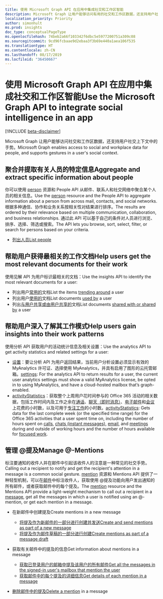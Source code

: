 ```yaml
---
title: 使用 Microsoft Graph API 在应用中集成社交和工作区智能
description: Microsoft Graph 让用户能够访问有用的社交和工作区数据，还支持用户社交上下文中的社交手势。
localization_priority: Priority
author: simonhult
ms.prod: insights
doc_type: conceptualPageType
ms.openlocfilehash: 74beb2a66f103342f6dbc5e5977200751a309c08
ms.sourcegitcommit: 9cd96fcbaae9d2ebaa3f3b69e440a1aea106f535
ms.translationtype: HT
ms.contentlocale: zh-CN
ms.lasthandoff: 08/17/2019
ms.locfileid: "36450667"
---
```

# <a name="use-the-microsoft-graph-api-to-integrate-social-and-workplace-intelligence-in-an-app"></a><span data-ttu-id="81f38-103">使用 Microsoft Graph API 在应用中集成社交和工作区智能</span><span class="sxs-lookup"><span data-stu-id="81f38-103">Use the Microsoft Graph API to integrate social intelligence in an app</span></span>

[!INCLUDE [beta-disclaimer](../../includes/beta-disclaimer.md)]

<span data-ttu-id="81f38-104">Microsoft Graph 让用户能够访问社交和工作区数据，还支持用户社交上下文中的手势。</span><span class="sxs-lookup"><span data-stu-id="81f38-104">Microsoft Graph enables access to social and workplace data for people, and supports gestures in a user's social context.</span></span>

## <a name="aggregate-and-extract-specific-information-about-people"></a><span data-ttu-id="81f38-105">聚合并提取有关人员的特定信息</span><span class="sxs-lookup"><span data-stu-id="81f38-105">Aggregate and extract specific information about people</span></span>

<span data-ttu-id="81f38-106">你可以使用 [person](../resources/person.md) 资源和 People API 从邮件、联系人和社交网络中聚合某个人员的相关信息。</span><span class="sxs-lookup"><span data-stu-id="81f38-106">Use the [person](../resources/person.md) resource and the People API to aggregate information about a person from across mail, contacts, and social networks.</span></span> <span data-ttu-id="81f38-107">根据多种通信、协作和业务关系按相关性对结果进行排序。</span><span class="sxs-lookup"><span data-stu-id="81f38-107">The results are ordered by their relevance based on multiple communication, collaboration, and business relationships.</span></span> <span data-ttu-id="81f38-108">通过此 API 可以基于自己的条件对人员进行浏览、排序、选择、筛选或搜索。</span><span class="sxs-lookup"><span data-stu-id="81f38-108">The API lets you browse, sort, select, filter, or search for persons based on your criteria.</span></span>

- [<span data-ttu-id="81f38-109">列出人员</span><span class="sxs-lookup"><span data-stu-id="81f38-109">List people</span></span>](../api/user-list-people.md)

## <a name="help-users-get-the-most-relevant-documents-for-their-work"></a><span data-ttu-id="81f38-110">帮助用户获得最相关的工作文档</span><span class="sxs-lookup"><span data-stu-id="81f38-110">Help users get the most relevant documents for their work</span></span>

<span data-ttu-id="81f38-111">使用见解 API 为用户标识最相关的文档：</span><span class="sxs-lookup"><span data-stu-id="81f38-111">Use the insights API to identify the most relevant documents for a user:</span></span>

- <span data-ttu-id="81f38-112">列出用户[常用的](../api/insights-list-trending.md)文档</span><span class="sxs-lookup"><span data-stu-id="81f38-112">List the items [trending around](../api/insights-list-trending.md) a user</span></span>
- <span data-ttu-id="81f38-113">列出用户[使用的](../api/insights-list-used.md)文档</span><span class="sxs-lookup"><span data-stu-id="81f38-113">List documents [used by](../api/insights-list-used.md) a user</span></span>
- <span data-ttu-id="81f38-114">列出[与用户共享或由用户共享的](../api/insights-list-shared.md)文档</span><span class="sxs-lookup"><span data-stu-id="81f38-114">List documents [shared with or shared by](../api/insights-list-shared.md) a user</span></span>

## <a name="help-users-gain-insights-into-their-work-patterns"></a><span data-ttu-id="81f38-115">帮助用户深入了解其工作模式</span><span class="sxs-lookup"><span data-stu-id="81f38-115">Help users gain insights into their work patterns</span></span>

<span data-ttu-id="81f38-116">使用分析 API 获取用户的活动统计信息及相关设置：</span><span class="sxs-lookup"><span data-stu-id="81f38-116">Use the analytics API to get activity statistics and related settings for a user:</span></span>

- <span data-ttu-id="81f38-117">[设置](../resources/settings.md)：要让分析 API 为用户返回结果，当前用户分析设置必须显示有效的 MyAnalytics 许可证、选择使用 MyAnalytics，并具有启用了图形的云托管邮箱。</span><span class="sxs-lookup"><span data-stu-id="81f38-117">[settings](../resources/settings.md): For the analytics API to return results for a user, the current user analytics settings must show a valid MyAnalytics license, be opted in to using MyAnalytics, and have a cloud-hosted mailbox that’s graph-enabled.</span></span>
- <span data-ttu-id="81f38-118">[activityStatistics](../resources/activitystatistics.md)：获取整个上周用户花时间参与的 Office 365 活动的相关数据，包括工作时间内及工作之余在[通话](callactivitystatistics.md)、[聊天（即时消息）](chatactivitystatistics.md)、[电子邮件](emailactivitystatistics.md)和[会议](meetingactivitystatistics.md)上花费的小时数，以及可用于[专注工作](focusactivitystatistics.md)的小时数。</span><span class="sxs-lookup"><span data-stu-id="81f38-118">[activityStatistics](../resources/activitystatistics.md): Gets data for the last complete week (or the specified time range) for the Office 365 activities that a user spent time on, including the number of hours spent on [calls](callactivitystatistics.md), [chats (instant messages)](chatactivitystatistics.md), [email](emailactivitystatistics.md), and [meetings](meetingactivitystatistics.md) during and outside of working hours and the number of hours available for [focused work](focusactivitystatistics.md).</span></span>

## <a name="manage--mentions"></a><span data-ttu-id="81f38-119">管理 @提及</span><span class="sxs-lookup"><span data-stu-id="81f38-119">Manage @-Mentions</span></span>

<span data-ttu-id="81f38-120">标注要通知的收件人并在邮件中引起该收件人的注意是一种常见的社交手势。</span><span class="sxs-lookup"><span data-stu-id="81f38-120">Calling out a recipient to notify and get the recipient's attention in a message is a common social gesture.</span></span>
<span data-ttu-id="81f38-121">[mention](../resources/mention.md) 资源和 Mentions API 提供了一种轻型机制，可以在[邮件](../resources/message.md)中标注收件人，获取使用 @提及功能向用户发出通知的所有邮件，或者获取邮件中的每个提及。</span><span class="sxs-lookup"><span data-stu-id="81f38-121">The [mention](../resources/mention.md) resource and the Mentions API provide a light-weight mechanism to call out a recipient in a [message](../resources/message.md), get all the messages in which a user is notified using an @-mention, or get each mention in a message.</span></span>

<!--
Include the next sentence when supporting events.

**Mention** is also supported by [Event](../resources/event.md).

-->

- <span data-ttu-id="81f38-122">在新邮件中创建提及</span><span class="sxs-lookup"><span data-stu-id="81f38-122">Create mentions in a new message</span></span>

  - [<span data-ttu-id="81f38-123">将提及作为新邮件的一部分进行创建并发送</span><span class="sxs-lookup"><span data-stu-id="81f38-123">Create and send mentions as part of a new message</span></span>](../api/user-sendmail.md#request-2)
  - [<span data-ttu-id="81f38-124">将提及作为邮件草稿的一部分进行创建</span><span class="sxs-lookup"><span data-stu-id="81f38-124">Create mentions as part of a message draft</span></span>](../api/user-post-messages.md#request-2)

- <span data-ttu-id="81f38-125">获取有关邮件中的提及的信息</span><span class="sxs-lookup"><span data-stu-id="81f38-125">Get information about mentions in a message</span></span>

  - [<span data-ttu-id="81f38-126">获取已登录用户的邮箱中提及该用户的所有邮件</span><span class="sxs-lookup"><span data-stu-id="81f38-126">Get all the messages in the signed-in user's mailbox that mention the user</span></span>](../api/user-list-messages.md#request-2)
  - [<span data-ttu-id="81f38-127">获取邮件中的每个提及的详细信息</span><span class="sxs-lookup"><span data-stu-id="81f38-127">Get details of each mention in a message</span></span>](../api/message-get.md#request-2)

- <span data-ttu-id="81f38-128">[删除邮件中的提及](../api/message-delete.md#request-2)</span><span class="sxs-lookup"><span data-stu-id="81f38-128">[Delete a mention](../api/message-delete.md#request-2) in a message</span></span>
